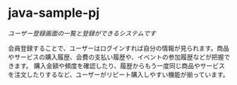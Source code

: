 # java-sample-pj
*ユーザー登録画面の一覧と登録ができるシステムです*

会員登録することで、ユーザーはログインすれば自分の情報が見られます。商品やサービスの購入履歴、会費の支払い履歴や、イベントの参加履歴などが把握できます。
購入金額や頻度を確認したり、履歴からもう一度同じ商品やサービスを注文したりするなど、ユーザーがリピート購入しやすい機能が揃っています。
